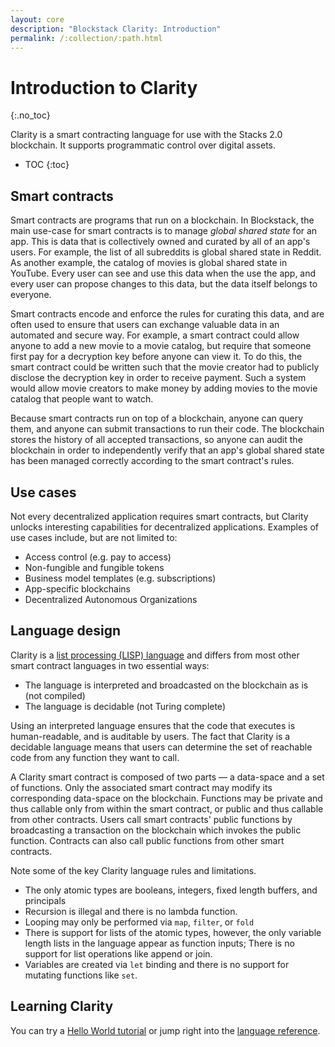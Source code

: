 ```yaml
---
layout: core
description: "Blockstack Clarity: Introduction"
permalink: /:collection/:path.html
---
```

# Introduction to Clarity
{:.no_toc}

Clarity is a smart contracting language for use with the Stacks 2.0 blockchain. It supports programmatic control over digital assets.

* TOC
{:toc}

## Smart contracts

Smart contracts are programs that run on a blockchain. In Blockstack, the main use-case for smart contracts is to manage _global shared state_ for an app. This is data that is collectively owned and curated by all of an app's users. For example, the list of all subreddits is global shared state in Reddit. As another example, the catalog of movies is global shared state in YouTube. Every user can see and use this data when the use the app, and every user can propose changes to this data, but the data itself belongs to everyone.

Smart contracts encode and enforce the rules for curating this data, and are often used to ensure that users can exchange valuable data in an automated and secure way. For example, a smart contract could allow anyone to add a new movie to a movie catalog, but require that someone first pay for a decryption key before anyone can view it. To do this, the smart contract could be written such that the movie creator had to publicly disclose the decryption key in order to receive payment. Such a system would allow movie creators to make money by adding movies to the movie catalog that people want to watch.

Because smart contracts run on top of a blockchain, anyone can query them, and anyone can submit transactions to run their code. The blockchain stores the history of all accepted transactions, so anyone can audit the blockchain in order to independently verify that an app's global shared state has been managed correctly according to the smart contract's rules.

## Use cases

Not every decentralized application requires smart contracts, but Clarity unlocks interesting capabilities for decentralized applications. Examples of use cases include, but are not limited to:

* Access control (e.g. pay to access)
* Non-fungible and fungible tokens
* Business model templates (e.g. subscriptions)
* App-specific blockchains
* Decentralized Autonomous Organizations

## Language design

Clarity is a [list processing (LISP) language](https://en.wikipedia.org/wiki/Lisp_(programming_language)) and differs from most other smart contract languages in two essential ways:

* The language is interpreted and broadcasted on the blockchain as is (not compiled)
* The language is decidable (not Turing complete)
  
Using an interpreted language ensures that the code that executes is human-readable, and is auditable by users. The fact that Clarity is a decidable language means that users can determine the set of reachable code from any function they want to call.

A Clarity smart contract is composed of two parts &mdash; a data-space and a set of functions. Only the associated smart contract may modify its corresponding data-space on the blockchain. Functions may be private and thus callable only from within the smart contract, or public and thus callable from other contracts. Users call smart contracts' public functions by broadcasting a transaction on the blockchain which invokes the public function. Contracts can also call public functions from other smart contracts.

Note some of the key Clarity language rules and limitations.

* The only atomic types are booleans, integers, fixed length buffers, and principals
* Recursion is illegal and there is no lambda function.
* Looping may only be performed via `map`, `filter`, or `fold`
* There is support for lists of the atomic types, however, the only variable length lists in the language appear as function inputs; There is no support for list operations like append or join.
* Variables are created via `let` binding and there is no support for mutating functions like `set`.

## Learning Clarity

You can try a [Hello World tutorial](tutorial.html) or jump right into the [language reference](clarityRef.html).